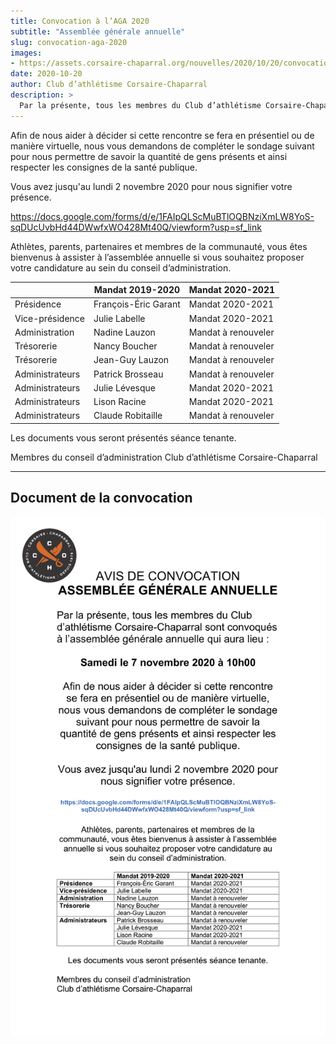 ```yaml
---
title: Convocation à l’AGA 2020
subtitle: "Assemblée générale annuelle"
slug: convocation-aga-2020
images:
- https://assets.corsaire-chaparral.org/nouvelles/2020/10/20/convocation-aga-2020/couverture.jpg
date: 2020-10-20
author: Club d’athlétisme Corsaire-Chaparral
description: >
  Par la présente, tous les membres du Club d’athlétisme Corsaire-Chaparral sont convoqués à l’assemblée générale annuelle qui aura lieu : samedi le 7 novembre 2020 à 10h00.
---
```



Afin de nous aider à décider si cette rencontre se fera en présentiel ou de manière virtuelle, nous vous demandons de compléter le sondage suivant pour nous permettre de savoir la quantité de gens présents et ainsi respecter les consignes de la santé publique.

Vous avez jusqu'au lundi 2 novembre 2020 pour nous signifier votre présence.

https://docs.google.com/forms/d/e/1FAIpQLScMuBTlOQBNziXmLW8YoS-sqDUcUvbHd44DWwfxWO428Mt40Q/viewform?usp=sf_link

Athlètes, parents, partenaires et membres de la communauté, vous êtes bienvenus à assister à l’assemblée annuelle si vous souhaitez proposer votre candidature au sein du conseil d’administration.


|              | Mandat 2019-2020 | Mandat 2020-2021 |
|--------------|------------------|------------------|
| Présidence | François-Éric Garant | Mandat 2020-2021 |
| Vice-présidence | Julie Labelle | Mandat 2020-2021 |
| Administration | Nadine Lauzon | Mandat à renouveler |
| Trésorerie | Nancy Boucher | Mandat à renouveler |
| Trésorerie | Jean-Guy Lauzon | Mandat à renouveler |
| Administrateurs | Patrick Brosseau | Mandat à renouveler |
| Administrateurs | Julie Lévesque | Mandat 2020-2021 |
| Administrateurs | Lison Racine | Mandat 2020-2021 |
| Administrateurs | Claude Robitaille | Mandat à renouveler |

Les documents vous seront présentés séance tenante.

Membres du conseil d’administration Club d’athlétisme Corsaire-Chaparral

---

## Document de la convocation

[![document convocation AGA 2020](convocation-aga-2020.jpg)](convocation-aga-2020.jpg)
